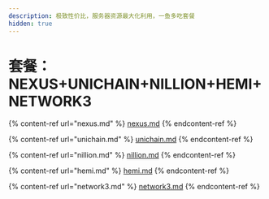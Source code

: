 ```yaml
---
description: 极致性价比，服务器资源最大化利用，一鱼多吃套餐
hidden: true
---
```


# 套餐：NEXUS+UNICHAIN+NILLION+HEMI+NETWORK3

{% content-ref url="nexus.md" %}
[nexus.md](nexus.md)
{% endcontent-ref %}

{% content-ref url="unichain.md" %}
[unichain.md](unichain.md)
{% endcontent-ref %}

{% content-ref url="nillion.md" %}
[nillion.md](nillion.md)
{% endcontent-ref %}

{% content-ref url="hemi.md" %}
[hemi.md](hemi.md)
{% endcontent-ref %}

{% content-ref url="network3.md" %}
[network3.md](network3.md)
{% endcontent-ref %}
